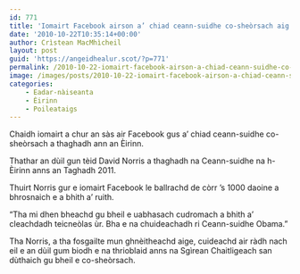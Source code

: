 ```yaml
---
id: 771
title: 'Iomairt Facebook airson a’ chiad ceann-suidhe co-sheòrsach aig na h-Èirinn'
date: '2010-10-22T10:35:14+00:00'
author: Crìstean MacMhìcheil
layout: post
guid: 'https://angeidhealur.scot/?p=771'
permalink: /2010-10-22-iomairt-facebook-airson-a-chiad-ceann-suidhe-co-sheorsach-aig-na-h-eirinn/
image: /images/posts/2010-10-22-iomairt-facebook-airson-a-chiad-ceann-suidhe-co-sheorsach-aig-na-h-eirinn.webp
categories:
    - Eadar-nàiseanta
    - Èirinn
    - Poileataigs
---
```


Chaidh iomairt a chur an sàs air Facebook gus a’ chiad ceann-suidhe co-sheòrsach a thaghadh ann an Èirinn.

Thathar an dùil gun tèid David Norris a thaghadh na Ceann-suidhe na h-Èirinn anns an Taghadh 2011.

Thuirt Norris gur e iomairt Facebook le ballrachd de còrr ’s 1000 daoine a bhrosnaich e a bhith a’ ruith.

“Tha mi dhen bheachd gu bheil e uabhasach cudromach a bhith a’ cleachdadh teicneòlas ùr. Bha e na chuideachadh ri Ceann-suidhe Obama.”

Tha Norris, a tha fosgailte mun ghnèitheachd aige, cuideachd air ràdh nach eil e an dùil gum biodh e na thrioblaid anns na Sgìrean Chaitligeach san dùthaich gu bheil e co-sheòrsach.
